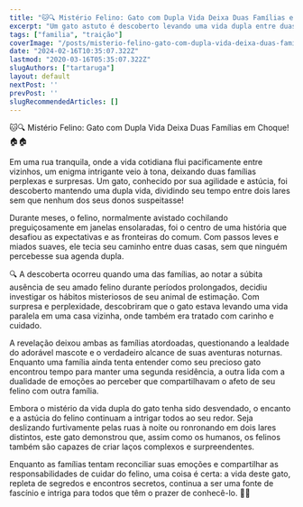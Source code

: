 ```yaml
---
title: "🐱🔍 Mistério Felino: Gato com Dupla Vida Deixa Duas Famílias em Choque! 🏠🏠"
excerpt: "Um gato astuto é descoberto levando uma vida dupla entre duas famílias, deixando todos surpresos. As famílias lidam com a revelação, questionando sua lealdade e tentando entender seus hábitos misteriosos. Enquanto isso, compartilham as responsabilidades de cuidar do felino, enquanto seu comportamento continua a ser uma fonte de fascínio e intriga."
tags: ["familia", "traição"]
coverImage: "/posts/misterio-felino-gato-com-dupla-vida-deixa-duas-familias-em-choque/cover.jfif"
date: "2024-02-16T10:35:07.322Z"
lastmod: "2020-03-16T05:35:07.322Z"
slugAuthors: ["tartaruga"]
layout: default
nextPost: ''
prevPost: ''
slugRecommendedArticles: []
---
```


🐱🔍 Mistério Felino: Gato com Dupla Vida Deixa Duas Famílias em Choque! 🏠🏠

Em uma rua tranquila, onde a vida cotidiana flui pacificamente entre vizinhos, um enigma intrigante veio à tona, deixando duas famílias perplexas e surpresas. Um gato, conhecido por sua agilidade e astúcia, foi descoberto mantendo uma dupla vida, dividindo seu tempo entre dois lares sem que nenhum dos seus donos suspeitasse!

Durante meses, o felino, normalmente avistado cochilando preguiçosamente em janelas ensolaradas, foi o centro de uma história que desafiou as expectativas e as fronteiras do comum. Com passos leves e miados suaves, ele tecia seu caminho entre duas casas, sem que ninguém percebesse sua agenda dupla.

🔍 A descoberta ocorreu quando uma das famílias, ao notar a súbita ausência de seu amado felino durante períodos prolongados, decidiu investigar os hábitos misteriosos de seu animal de estimação. Com surpresa e perplexidade, descobriram que o gato estava levando uma vida paralela em uma casa vizinha, onde também era tratado com carinho e cuidado.

A revelação deixou ambas as famílias atordoadas, questionando a lealdade do adorável mascote e o verdadeiro alcance de suas aventuras noturnas. Enquanto uma família ainda tenta entender como seu precioso gato encontrou tempo para manter uma segunda residência, a outra lida com a dualidade de emoções ao perceber que compartilhavam o afeto de seu felino com outra família.

Embora o mistério da vida dupla do gato tenha sido desvendado, o encanto e a astúcia do felino continuam a intrigar todos ao seu redor. Seja deslizando furtivamente pelas ruas à noite ou ronronando em dois lares distintos, este gato demonstrou que, assim como os humanos, os felinos também são capazes de criar laços complexos e surpreendentes.

Enquanto as famílias tentam reconciliar suas emoções e compartilhar as responsabilidades de cuidar do felino, uma coisa é certa: a vida deste gato, repleta de segredos e encontros secretos, continua a ser uma fonte de fascínio e intriga para todos que têm o prazer de conhecê-lo. 🌟🐾